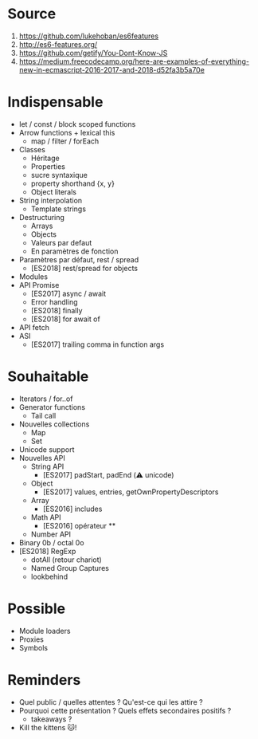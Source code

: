 # Source

1. https://github.com/lukehoban/es6features
1. http://es6-features.org/
1. https://github.com/getify/You-Dont-Know-JS
1. https://medium.freecodecamp.org/here-are-examples-of-everything-new-in-ecmascript-2016-2017-and-2018-d52fa3b5a70e

# Indispensable

* let / const / block scoped functions
* Arrow functions + lexical this
    * map / filter / forEach
* Classes
    * Héritage
    * Properties
    * sucre syntaxique
    * property shorthand {x, y}
    * Object literals
* String interpolation
    * Template strings
* Destructuring
    * Arrays
    * Objects
    * Valeurs par defaut
    * En paramètres de fonction
* Paramètres par défaut, rest / spread
    * [ES2018] rest/spread for objects
* Modules
* API Promise
    * [ES2017] async / await
    * Error handling
    * [ES2018] finally
    * [ES2018] for await of
* API fetch
* ASI
    * [ES2017] trailing comma in function args

# Souhaitable

* Iterators / for..of
* Generator functions
    * Tail call
* Nouvelles collections 
    * Map
    * Set
* Unicode support
* Nouvelles API
    * String API
        * [ES2017] padStart, padEnd (⚠️ unicode)
    * Object
        * [ES2017] values, entries, getOwnPropertyDescriptors
    * Array
        * [ES2016] includes
    * Math API
        * [ES2016] opérateur **
    * Number API
* Binary 0b / octal 0o
* [ES2018] RegExp
    * dotAll (retour chariot)
    * Named Group Captures 
    * lookbehind

# Possible

* Module loaders
* Proxies
* Symbols

# Reminders

* Quel public / quelles attentes ? Qu'est-ce qui les attire ?
* Pourquoi cette présentation ? Quels effets secondaires positifs ?
    * takeaways ?
* Kill the kittens 🐱!
